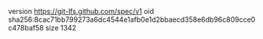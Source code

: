 version https://git-lfs.github.com/spec/v1
oid sha256:8cac71bb799273a6dc4544e1afb0e1d2bbaecd358e6db96c809cce0c478baf58
size 1342

